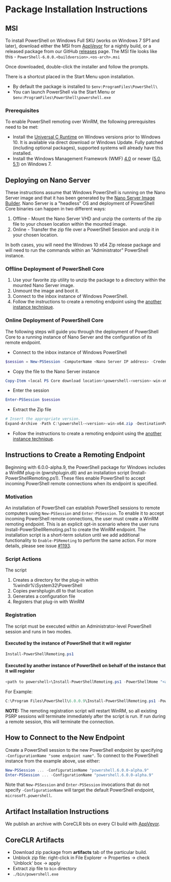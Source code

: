 # Package Installation Instructions

## MSI

To install PowerShell on Windows Full SKU (works on Windows 7 SP1 and later), download either the MSI from [AppVeyor][] for a nightly build,
or a released package from our GitHub [releases][] page. The MSI file looks like this - `PowerShell-6.0.0.<buildversion>.<os-arch>.msi`

Once downloaded, double-click the installer and follow the prompts.

There is a shortcut placed in the Start Menu upon installation.

* By default the package is installed to `$env:ProgramFiles\PowerShell\`
* You can launch PowerShell via the Start Menu or `$env:ProgramFiles\PowerShell\powershell.exe`

### Prerequisites

To enable PowerShell remoting over WinRM, the following prerequisites need to be met:

* Install the [Universal C Runtime](https://www.microsoft.com/download/details.aspx?id=50410) on Windows versions prior to Windows 10.
  It is available via direct download or Windows Update.
  Fully patched (including optional packages), supported systems will already have this installed.
* Install the Windows Management Framework (WMF) [4.0](https://www.microsoft.com/en-us/download/details.aspx?id=40855)
  or newer ([5.0](https://www.microsoft.com/en-us/download/details.aspx?id=50395),
  [5.1](https://www.microsoft.com/en-us/download/details.aspx?id=54616)) on Windows 7.

## Deploying on Nano Server

These instructions assume that Windows PowerShell is running on the Nano Server image and that it has been generated by the [Nano Server Image Builder](https://technet.microsoft.com/windows-server-docs/get-started/deploy-nano-server).
Nano Server is a "headless" OS and deployment of PowerShell Core binaries can happen in two different ways:

1. Offline - Mount the Nano Server VHD and unzip the contents of the zip file to your chosen location within the mounted image.
1. Online - Transfer the zip file over a PowerShell Session and unzip it in your chosen location.

In both cases, you will need the Windows 10 x64 Zip release package and will need to run the commands within an "Administrator" PowerShell instance.

### Offline Deployment of PowerShell Core

1. Use your favorite zip utility to unzip the package to a directory within the mounted Nano Server image.
1. Unmount the image and boot it.
1. Connect to the inbox instance of Windows PowerShell.
1. Follow the instructions to create a remoting endpoint using the [another instance technique](#executed-by-another-instance-of-powershell-on-behalf-of-the-instance-that-it-will-register).

### Online Deployment of PowerShell Core

The following steps will guide you through the deployment of PowerShell Core to a running instance of Nano Server and the configuration of its remote endpoint.

* Connect to the inbox instance of Windows PowerShell

```powershell
$session = New-PSSession -ComputerName <Nano Server IP address> -Credential <An Administrator account on the system>
```

* Copy the file to the Nano Server instance

```powershell
Copy-Item <local PS Core download location>\powershell-<version>-win-x64.zip c:\ -ToSession $session
```

* Enter the session

```powershell
Enter-PSSession $session
```

* Extract the Zip file

```powershell
# Insert the appropriate version.
Expand-Archive -Path C:\powershell-<version>-win-x64.zip -DestinationPath "C:\PowerShellCore_<version>"
```

* Follow the instructions to create a remoting endpoint using the [another instance technique](#executed-by-another-instance-of-powershell-on-behalf-of-the-instance-that-it-will-register).

## Instructions to Create a Remoting Endpoint

Beginning with 6.0.0-alpha.9, the PowerShell package for Windows includes a WinRM plug-in (pwrshplugin.dll) and an installation script (Install-PowerShellRemoting.ps1).
These files enable PowerShell to accept incoming PowerShell remote connections when its endpoint is specified.

### Motivation

An installation of PowerShell can establish PowerShell sessions to remote computers using `New-PSSession` and `Enter-PSSession`.
To enable it to accept incoming PowerShell remote connections, the user must create a WinRM remoting endpoint.
This is an explicit opt-in scenario where the user runs Install-PowerShellRemoting.ps1 to create the WinRM endpoint.
The installation script is a short-term solution until we add additional functionality to `Enable-PSRemoting` to perform the same action.
For more details, please see issue [#1193](https://github.com/PowerShell/PowerShell/issues/1193).

### Script Actions

The script

1. Creates a directory for the plug-in within %windir%\System32\PowerShell
1. Copies pwrshplugin.dll to that location
1. Generates a configuration file
1. Registers that plug-in with WinRM

### Registration

The script must be executed within an Administrator-level PowerShell session and runs in two modes.

#### Executed by the instance of PowerShell that it will register

``` powershell
Install-PowerShellRemoting.ps1
```

#### Executed by another instance of PowerShell on behalf of the instance that it will register

``` powershell
<path to powershell>\Install-PowerShellRemoting.ps1 -PowerShellHome "<absolute path to the instance's $PSHOME>" -PowerShellVersion "<the powershell version tag>"
```

For Example:

``` powershell
C:\Program Files\PowerShell\6.0.0.9\Install-PowerShellRemoting.ps1 -PowerShellHome "C:\Program Files\PowerShell\6.0.0.9\" -PowerShellVersion "6.0.0-alpha.9"
```

**NOTE:** The remoting registration script will restart WinRM, so all existing PSRP sessions will terminate immediately after the script is run. If run during a remote session, this will terminate the connection.

## How to Connect to the New Endpoint

Create a PowerShell session to the new PowerShell endpoint by specifying `-ConfigurationName "some endpoint name"`. To connect to the PowerShell instance from the example above, use either:

``` powershell
New-PSSession ... -ConfigurationName "powershell.6.0.0-alpha.9"
Enter-PSSession ... -ConfigurationName "powershell.6.0.0-alpha.9"
```

Note that `New-PSSession` and `Enter-PSSession` invocations that do not specify `-ConfigurationName` will target the default PowerShell endpoint, `microsoft.powershell`.

## Artifact Installation Instructions

We publish an archive with CoreCLR bits on every CI build with [AppVeyor][].

[releases]: https://github.com/PowerShell/PowerShell/releases
[signing]: ../../tools/Sign-Package.ps1
[AppVeyor]: https://ci.appveyor.com/project/PowerShell/powershell

## CoreCLR Artifacts

* Download zip package from **artifacts** tab of the particular build.
* Unblock zip file: right-click in File Explorer -> Properties ->
  check 'Unblock' box -> apply
* Extract zip file to `bin` directory
* `./bin/powershell.exe`
